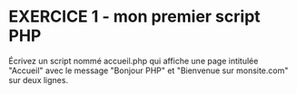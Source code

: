 #   EXERCICE 1 - mon premier script PHP  #

Écrivez un script nommé accueil.php qui affiche une page intitulée "Accueil" avec le message "Bonjour PHP" et "Bienvenue sur monsite.com" sur deux lignes.